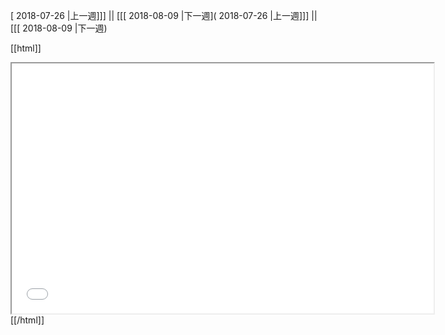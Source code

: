 [ 2018-07-26 |上一週]]] || [[[ 2018-08-09 |下一週]( 2018-07-26 |上一週]]] || [[[ 2018-08-09 |下一週)



[[html]]
<iframe src='<http://pad.hackingthursday.org>  ?showControls=true&showChat=true&showLineNumbers=true&useMonospaceFont=false' width=675 height=400></iframe>
[[/html]]